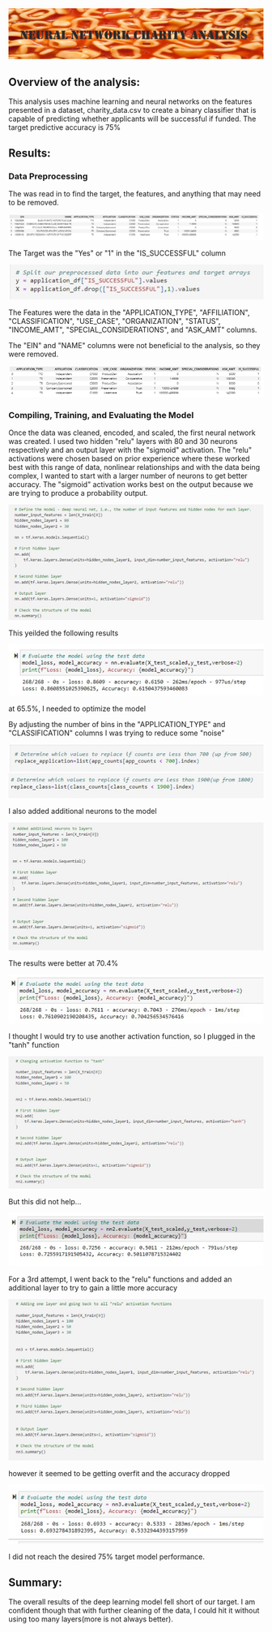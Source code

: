 <img src=Resources\Images\header.jpg>

## Overview of the analysis: 
This analysis uses machine learning and neural networks on the features presented in a dataset, charity_data.csv to create a binary classifier that is capable of predicting whether applicants will be successful if funded. The target predictive accuracy is 75%

## Results: 

### Data Preprocessing

The was read in to find the target, the features, and anything that may need to be removed.

<img src=Resources\Images\pd.read.jpg>

The Target was the "Yes" or "1" in the "IS_SUCCESSFUL" column

<img src=Resources\Images\target.jpg>

The Features were the data in the "APPLICATION_TYPE", "AFFILIATION", "CLASSIFICATION", "USE_CASE", "ORGANIZATION", "STATUS", "INCOME_AMT", "SPECIAL_CONSIDERATIONS", and "ASK_AMT" columns.

The "EIN" and "NAME" columns were not beneficial to the analysis, so they were removed.

<img src=Resources\Images\drop.jpg>

### Compiling, Training, and Evaluating the Model

Once the data was cleaned, encoded, and scaled, the first neural network was created. I used two hidden "relu" layers with 80 and 30 neurons respectively and an output layer with the "sigmoid" activation. The "relu" activations were chosen based on prior experience where these worked best with this range of data, nonlinear relationships and with the data being complex, I wanted to start with a larger number of neurons to get better accuracy. The "sigmoid" activation works best on the output because we are trying to produce a probability output.

<img src=Resources\Images\nn.jpg>

This yeilded the following results

<img src=Resources\Images\Charity.jpg>

at 65.5%, I needed to optimize the model 

By adjusting the number of bins in the "APPLICATION_TYPE" and "CLASSIFICATION" columns I was trying to reduce some "noise"

<img src=Resources\Images\app.jpg><img src=Resources\Images\class.jpg>

I also added additional neurons to the model

<img src=Resources\Images\nn1.jpg>

The results were better at 70.4%

<img src=Resources\Images\best_run.jpg>

I thought I would try to use another activation function, so I plugged in the "tanh" function

<img src=Resources\Images\nn2.jpg>

But this did not help...

<img src=Resources\Images\2nd.jpg>

For a 3rd attempt, I went back to the "relu" functions and added an additional layer to try to gain a little more accuracy

<img src=Resources\Images\nn3.jpg>

however it seemed to be getting overfit and the accuracy dropped

<img src=Resources\Images\3rd.jpg>

I did not reach the desired 75% target model performance.

## Summary: 
The overall results of the deep learning model fell short of our target. I am confident though that with further cleaning of the data, I could hit it without using too many layers(more is not always better). 
